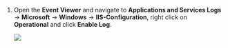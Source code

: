 1. Open the **Event Viewer** and navigate to **Applications and Services Logs** -> **Microsoft** -> **Windows** -> **IIS-Configuration**, right click on **Operational** and click **Enable Log**.

    ![](https://joji.blob.core.windows.net/recipe/iis-configuration-auditing-1.png)
